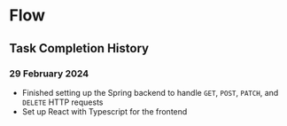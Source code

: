 # Flow

## Task Completion History

### 29 February 2024

- Finished setting up the Spring backend to handle `GET`, `POST`, `PATCH`, and `DELETE` HTTP requests
- Set up React with Typescript for the frontend